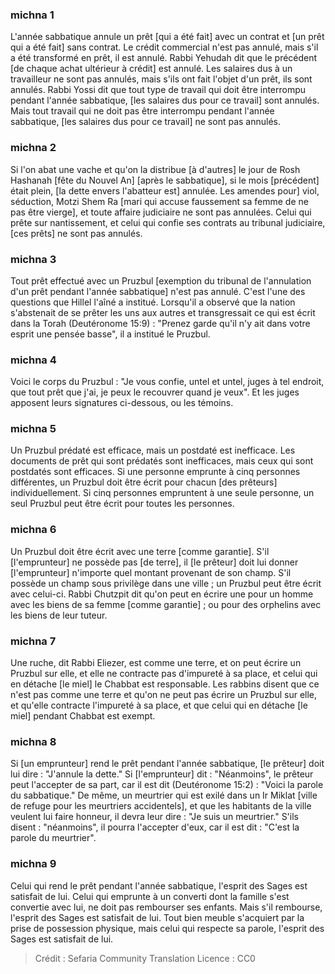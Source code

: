 
### michna 1
L'année sabbatique annule un prêt [qui a été fait] avec un contrat et [un prêt qui a été fait] sans contrat. Le crédit commercial n'est pas annulé, mais s'il a été transformé en prêt, il est annulé. Rabbi Yehudah dit que le précédent [de chaque achat ultérieur à crédit] est annulé. Les salaires dus à un travailleur ne sont pas annulés, mais s'ils ont fait l'objet d'un prêt, ils sont annulés. Rabbi Yossi dit que tout type de travail qui doit être interrompu pendant l'année sabbatique, [les salaires dus pour ce travail] sont annulés. Mais tout travail qui ne doit pas être interrompu pendant l'année sabbatique, [les salaires dus pour ce travail] ne sont pas annulés.

### michna 2
Si l'on abat une vache et qu'on la distribue [à d'autres] le jour de Rosh Hashanah [fête du Nouvel An] [après le sabbatique], si le mois [précédent] était plein, [la dette envers l'abatteur est] annulée. Les amendes pour] viol, séduction, Motzi Shem Ra [mari qui accuse faussement sa femme de ne pas être vierge], et toute affaire judiciaire ne sont pas annulées. Celui qui prête sur nantissement, et celui qui confie ses contrats au tribunal judiciaire, [ces prêts] ne sont pas annulés.

### michna 3
Tout prêt effectué avec un Pruzbul [exemption du tribunal de l'annulation d'un prêt pendant l'année sabbatique] n'est pas annulé. C'est l'une des questions que Hillel l'aîné a institué. Lorsqu'il a observé que la nation s'abstenait de se prêter les uns aux autres et transgressait ce qui est écrit dans la Torah (Deutéronome 15:9) : "Prenez garde qu'il n'y ait dans votre esprit une pensée basse", il a institué le Pruzbul.

### michna 4
Voici le corps du Pruzbul : "Je vous confie, untel et untel, juges à tel endroit, que tout prêt que j'ai, je peux le recouvrer quand je veux". Et les juges apposent leurs signatures ci-dessous, ou les témoins.

### michna 5
Un Pruzbul prédaté est efficace, mais un postdaté est inefficace. Les documents de prêt qui sont prédatés sont inefficaces, mais ceux qui sont postdatés sont efficaces. Si une personne emprunte à cinq personnes différentes, un Pruzbul doit être écrit pour chacun [des prêteurs] individuellement. Si cinq personnes empruntent à une seule personne, un seul Pruzbul peut être écrit pour toutes les personnes.

### michna 6
Un Pruzbul doit être écrit avec une terre [comme garantie]. S'il [l'emprunteur] ne possède pas [de terre], il [le prêteur] doit lui donner [l'emprunteur] n'importe quel montant provenant de son champ. S'il possède un champ sous privilège dans une ville ; un Pruzbul peut être écrit avec celui-ci. Rabbi Chutzpit dit qu'on peut en écrire une pour un homme avec les biens de sa femme [comme garantie] ; ou pour des orphelins avec les biens de leur tuteur.

### michna 7
Une ruche, dit Rabbi Eliezer, est comme une terre, et on peut écrire un Pruzbul sur elle, et elle ne contracte pas d'impureté à sa place, et celui qui en détache [le miel] le Chabbat est responsable. Les rabbins disent que ce n'est pas comme une terre et qu'on ne peut pas écrire un Pruzbul sur elle, et qu'elle contracte l'impureté à sa place, et que celui qui en détache [le miel] pendant Chabbat est exempt.

### michna 8
Si [un emprunteur] rend le prêt pendant l'année sabbatique, [le prêteur] doit lui dire : "J'annule la dette." Si [l'emprunteur] dit : "Néanmoins", le prêteur peut l'accepter de sa part, car il est dit (Deutéronome 15:2) : "Voici la parole du sabbatique." De même, un meurtrier qui est exilé dans un Ir Miklat [ville de refuge pour les meurtriers accidentels], et que les habitants de la ville veulent lui faire honneur, il devra leur dire : "Je suis un meurtrier." S'ils disent : "néanmoins", il pourra l'accepter d'eux, car il est dit : "C'est la parole du meurtrier".

### michna 9
Celui qui rend le prêt pendant l'année sabbatique, l'esprit des Sages est satisfait de lui. Celui qui emprunte à un converti dont la famille s'est convertie avec lui, ne doit pas rembourser ses enfants. Mais s'il rembourse, l'esprit des Sages est satisfait de lui. Tout bien meuble s'acquiert par la prise de possession physique, mais celui qui respecte sa parole, l'esprit des Sages est satisfait de lui.

>Crédit : Sefaria Community Translation
>Licence : CC0